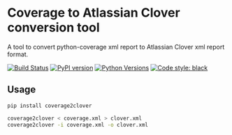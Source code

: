 Coverage to Atlassian Clover conversion tool
============================================

A tool to convert python-coverage xml report to Atlassian Clover xml report 
format.

[![Build Status](https://travis-ci.org/tumb1er/coverage2clover.svg?branch=master)](https://travis-ci.org/tumb1er/coverage2clover)
[![PyPI version](https://badge.fury.io/py/coverage2clover.svg)](http://badge.fury.io/py/coverage2clover)
[![Python Versions](https://img.shields.io/pypi/pyversions/coverage2clover.svg)](https://pypi.python.org/pypi/coverage2clover)
[![Code style: black](https://img.shields.io/badge/code%20style-black-000000.svg)](https://github.com/psf/black)

Usage
-----
```sh
pip install coverage2clover

coverage2clover < coverage.xml > clover.xml
coverage2clover -i coverage.xml -o clover.xml
```


